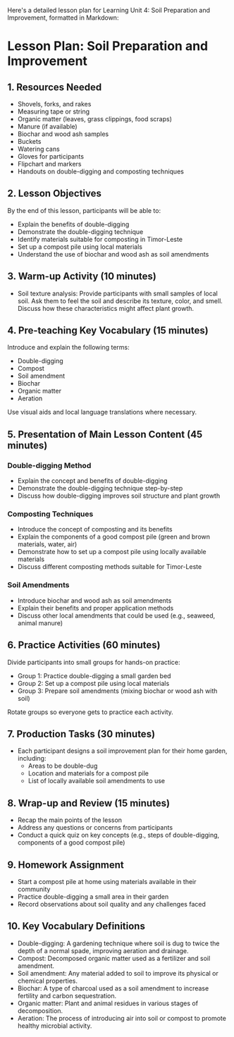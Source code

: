Here's a detailed lesson plan for Learning Unit 4: Soil Preparation and Improvement, formatted in Markdown:

# Lesson Plan: Soil Preparation and Improvement

## 1. Resources Needed

- Shovels, forks, and rakes
- Measuring tape or string
- Organic matter (leaves, grass clippings, food scraps)
- Manure (if available)
- Biochar and wood ash samples
- Buckets
- Watering cans
- Gloves for participants
- Flipchart and markers
- Handouts on double-digging and composting techniques

## 2. Lesson Objectives

By the end of this lesson, participants will be able to:
- Explain the benefits of double-digging
- Demonstrate the double-digging technique
- Identify materials suitable for composting in Timor-Leste
- Set up a compost pile using local materials
- Understand the use of biochar and wood ash as soil amendments

## 3. Warm-up Activity (10 minutes)

- Soil texture analysis: Provide participants with small samples of local soil. Ask them to feel the soil and describe its texture, color, and smell. Discuss how these characteristics might affect plant growth.

## 4. Pre-teaching Key Vocabulary (15 minutes)

Introduce and explain the following terms:
- Double-digging
- Compost
- Soil amendment
- Biochar
- Organic matter
- Aeration

Use visual aids and local language translations where necessary.

## 5. Presentation of Main Lesson Content (45 minutes)

### Double-digging Method
- Explain the concept and benefits of double-digging
- Demonstrate the double-digging technique step-by-step
- Discuss how double-digging improves soil structure and plant growth

### Composting Techniques
- Introduce the concept of composting and its benefits
- Explain the components of a good compost pile (green and brown materials, water, air)
- Demonstrate how to set up a compost pile using locally available materials
- Discuss different composting methods suitable for Timor-Leste

### Soil Amendments
- Introduce biochar and wood ash as soil amendments
- Explain their benefits and proper application methods
- Discuss other local amendments that could be used (e.g., seaweed, animal manure)

## 6. Practice Activities (60 minutes)

Divide participants into small groups for hands-on practice:
- Group 1: Practice double-digging a small garden bed
- Group 2: Set up a compost pile using local materials
- Group 3: Prepare soil amendments (mixing biochar or wood ash with soil)

Rotate groups so everyone gets to practice each activity.

## 7. Production Tasks (30 minutes)

- Each participant designs a soil improvement plan for their home garden, including:
  * Areas to be double-dug
  * Location and materials for a compost pile
  * List of locally available soil amendments to use

## 8. Wrap-up and Review (15 minutes)

- Recap the main points of the lesson
- Address any questions or concerns from participants
- Conduct a quick quiz on key concepts (e.g., steps of double-digging, components of a good compost pile)

## 9. Homework Assignment

- Start a compost pile at home using materials available in their community
- Practice double-digging a small area in their garden
- Record observations about soil quality and any challenges faced

## 10. Key Vocabulary Definitions

- Double-digging: A gardening technique where soil is dug to twice the depth of a normal spade, improving aeration and drainage.
- Compost: Decomposed organic matter used as a fertilizer and soil amendment.
- Soil amendment: Any material added to soil to improve its physical or chemical properties.
- Biochar: A type of charcoal used as a soil amendment to increase fertility and carbon sequestration.
- Organic matter: Plant and animal residues in various stages of decomposition.
- Aeration: The process of introducing air into soil or compost to promote healthy microbial activity.